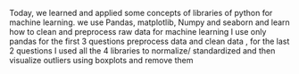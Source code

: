 Today, we learned and applied some concepts of libraries of python for machine learning. 
 we use Pandas, matplotlib, Numpy and seaborn and learn how to clean and preprocess  raw data for machine learning
 I use only pandas for the first 3 questions preprocess data and clean data , for the last 2 questions I used all the 4 libraries to normalize/ standardized and then visualize outliers using boxplots and remove them
